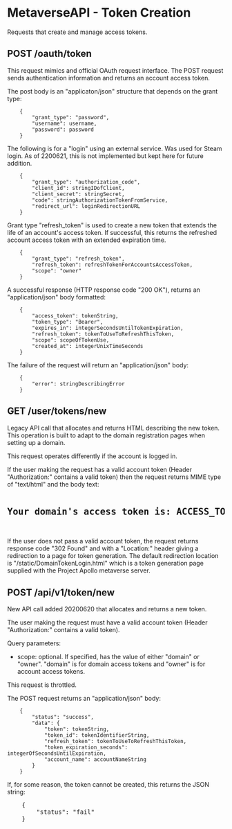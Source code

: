 # MetaverseAPI - Token Creation

Requests that create and manage access tokens.

## POST /oauth/token

This request mimics and official OAuth request interface. The POST request
sends authentication information and returns an account access token.

The post body is an "applicaton/json" structure that depends on the grant type:

```
    {
        "grant_type": "password",
        "username": username,
        "password": password
    }
```

The following is for a "login" using an external service. Was used for
Steam login. As of 2200621, this is not implemented but kept here for
future addition.

```
    {
        "grant_type": "authorization_code",
        "client_id": stringIDofClient,
        "client_secret": stringSecret,
        "code": stringAuthorizationTokenFromService,
        "redirect_url": loginRedirectionURL
    }
```

Grant type "refresh_token" is used to create a new token that extends the
life of an account's access token. If successful, this returns the refreshed
account access token with an extended expiration time.

```
    {
        "grant_type": "refresh_token",
        "refresh_token": refreshTokenForAccountsAccessToken,
        "scope": "owner"
    }
```

A successful response (HTTP response code "200 OK"), returns an "application/json"
body formatted:

```
    {
        "access_token": tokenString,
        "token_type": "Bearer",
        "expires_in": integerSecondsUntilTokenExpiration,
        "refresh_token": tokenToUseToRefreshThisToken,
        "scope": scopeOfTokenUse,
        "created_at": integerUnixTimeSeconds
    }
```

The failure of the request will return an "application/json" body:

```
    {
        "error": stringDescribingError
    }
```

## GET /user/tokens/new

Legacy API call that allocates and returns HTML describing the new token.
This operation is built to adapt to the domain registration pages when
setting up a domain.

This request operates differently if the account is logged in.

If the user making the request has  a valid account token
(Header "Authorization:" contains a valid token) then the
request returns MIME type of "text/html" and the body
text:

<pre>
<center><h2>Your domain's access token is: ACCESS_TOKEN</h2></center>
</pre>

If the user does not pass a valid account token, the request returns
response code "302 Found" and with a "Location:" header giving a redirection
to a page for token generation. The default redirection location is
"/static/DomainTokenLogin.html" which is a token generation page
supplied with the Project Apollo metaverse server.

## POST /api/v1/token/new

New API call added 20200620 that allocates and returns a new token.

The user making the request must have a valid account token
(Header "Authorization:" contains a valid token).

Query parameters:

* scope: optional. If specified, has the value of either "domain" or "owner".
  "domain" is for domain access tokens and "owner" is for account access tokens.

This request is throttled.

The POST request returns an "application/json" body:

```
    {
        "status": "success",
        "data": {
            "token": tokenString,
            "token_id": tokenIdentifierString,
            "refresh_token": tokenToUseToRefreshThisToken,
            "token_expiration_seconds": integerOfSecondsUntilExpiration,
            "account_name": accountNameString
        }
    }
```

If, for some reason, the token cannot be created, this returns the JSON string:

<pre>
    {
        "status": "fail"
    }
</pre>
